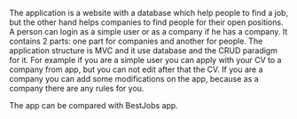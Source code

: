 The application is a website with a database which help people to find a job, but the other hand helps companies to find people for their open positions. A person can login as a simple user or as a company if he has a company. It contains 2 parts: one part for companies and another for people. The application structure is MVC and it use database and the CRUD paradigm for it.
For example if you are a simple user you can apply with your CV to a company from app, but you can not edit after that the CV. If you are a company you can add some modifications on the app, because as a company there are any rules for you.

The app can be compared with BestJobs app.
